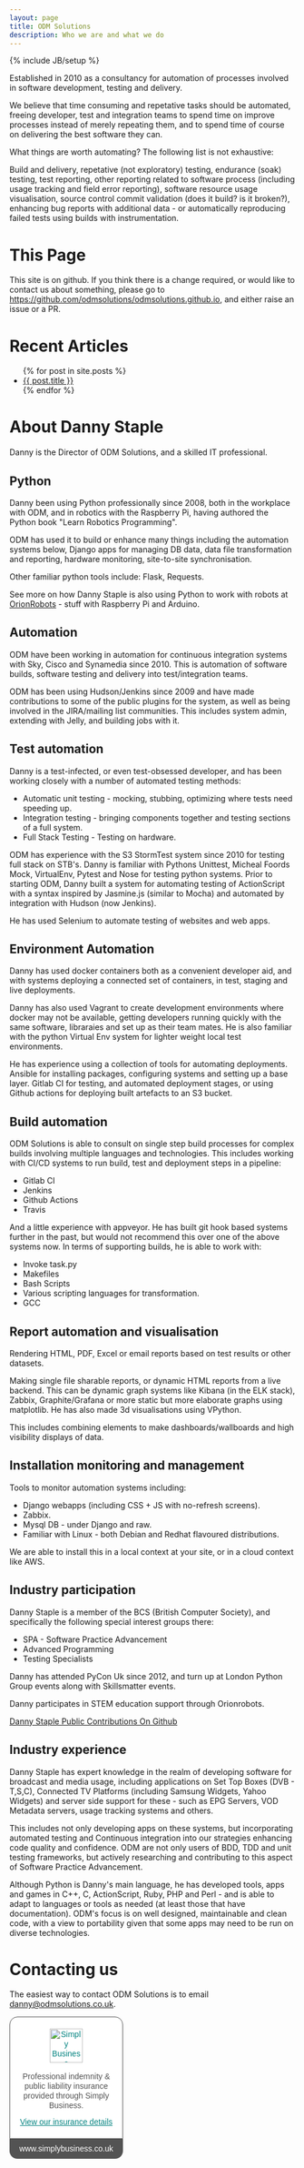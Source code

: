 ```yaml
---
layout: page
title: ODM Solutions
description: Who we are and what we do
---
```

{% include JB/setup %}

Established in 2010 as a consultancy for automation of processes involved in software development, testing and delivery. 

We believe that time consuming and repetative tasks should be automated, freeing developer, test and integration teams to spend time on improve processes instead of merely repeating them, and to spend time of course on delivering the best software they can.

What things are worth automating? The following list is not exhaustive:

Build and delivery, repetative (not exploratory) testing, endurance (soak) testing, test reporting, other reporting related to software process (including usage tracking and field error reporting), software resource usage visualisation, source control commit validation (does it build? is it broken?), enhancing bug reports with additional data - or automatically reproducing failed tests using builds with instrumentation.

# This Page

This site is on github. If you think there is a change required, or would like to contact us about something, please go to <https://github.com/odmsolutions/odmsolutions.github.io>, and either raise an issue or a PR.

# Recent Articles

<ul>
  {% for post in site.posts %}
    <li>
      <a href="{{ site.baseurl }}{{ post.url }}">{{ post.title }}</a>
    </li>
  {% endfor %}
</ul>

# About Danny Staple

Danny is the Director of ODM Solutions, and a skilled IT professional.

## Python

Danny been using Python professionally since 2008, both in the workplace with ODM, and in robotics with the Raspberry Pi, having authored the Python book "Learn Robotics Programming".

ODM has used it to build or enhance many things including the automation systems below, Django apps for managing DB data, data file transformation and reporting, hardware monitoring, site-to-site synchronisation.

Other familiar python tools include: Flask, Requests.

See more on how Danny Staple is also using Python to work with robots at <a href="http://orionrobots.co.uk">OrionRobots</a> - stuff with Raspberry Pi and Arduino.

## Automation

ODM have been working in automation for continuous integration systems with Sky, Cisco and Synamedia since 2010. This is automation of software builds, software testing and delivery into test/integration teams.

ODM has been using Hudson/Jenkins since 2009 and have made contributions to some of the public plugins for the system, as well as being involved in the JIRA/mailing list communities. This includes system admin, extending with Jelly, and building jobs with it.

## Test automation

Danny is a test-infected, or even test-obsessed developer, and has been working
closely with a number of automated testing methods:

* Automatic unit testing - mocking, stubbing, optimizing where tests need speeding up.
* Integration testing - bringing components together and testing sections of a full system.
* Full Stack Testing - Testing on hardware.

ODM has experience with the S3 StormTest system since 2010 for testing full stack on STB's.
Danny is familiar with Pythons Unittest, Micheal Foords Mock, VirtualEnv, Pytest and Nose for testing python systems.
Prior to starting ODM, Danny built a system for automating testing of ActionScript with a syntax inspired by Jasmine.js (similar to Mocha) and automated by integration with Hudson (now Jenkins).

He has used Selenium to automate testing of websites and web apps. 

## Environment Automation

Danny has used docker containers both as a convenient developer aid, and with systems deploying a connected set of containers, in test, staging and live deployments.

Danny has also used Vagrant to create development environments where docker may not be available, getting developers running quickly with the same software, libraraies and set up as their team mates. He is also familiar with the python Virtual Env system for lighter weight local test environments.

He has experience using a collection of tools for automating deployments. Ansible for installing packages, configuring systems and setting up a base layer. Gitlab CI for testing, and automated deployment stages, or using Github actions for deploying built artefacts to an S3 bucket.

## Build automation

ODM Solutions is able to consult on single step build processes for complex builds involving multiple languages and technologies. This includes working with CI/CD systems to run build, test and deployment steps in a pipeline:

* Gitlab CI
* Jenkins
* Github Actions
* Travis

And a little experience with appveyor. He has built git hook based systems further in the past, but would not recommend this over one of the above systems now.
In terms of supporting builds, he is able to work with:

* Invoke task.py
* Makefiles
* Bash Scripts
* Various scripting languages for transformation.
* GCC

## Report automation and visualisation

Rendering HTML, PDF, Excel or email reports based on test results or other datasets. 

Making single file sharable reports, or dynamic HTML reports from a live backend. This can be dynamic graph systems like Kibana (in the ELK stack), Zabbix, Graphite/Grafana or more static but more elaborate graphs using matplotlib. He has also made 3d visualisations using VPython.

This includes combining elements to make dashboards/wallboards and high visibility displays of data.

## Installation monitoring and management

Tools to monitor automation systems including:

* Django webapps (including CSS + JS with no-refresh screens).
* Zabbix.
* Mysql DB - under Django and raw.
* Familiar with Linux - both Debian and Redhat flavoured distributions.

We are able to install this in a local context at your site, or in a cloud context like AWS.

## Industry participation

Danny Staple is a member of the BCS (British Computer Society), and specifically the following special interest groups there:

* SPA - Software Practice Advancement
* Advanced Programming
* Testing Specialists

Danny has attended PyCon Uk since 2012, and turn up at London Python Group events along with Skillsmatter events.

Danny participates in STEM education support through Orionrobots.

<a href="http://github.com/dannystaple">Danny Staple Public Contributions On Github</a>

## Industry experience

Danny Staple has expert knowledge in the realm of developing software for broadcast and media usage, including applications on Set Top Boxes (DVB - T,S,C), Connected TV Platforms (including Samsung Widgets, Yahoo Widgets) and server side support for these - such as EPG Servers, VOD Metadata servers, usage tracking systems and others.

This includes not only developing apps on these systems, but incorporating automated testing and Continuous integration into our strategies enhancing code quality and confidence. ODM are not only users of BDD, TDD and unit testing frameworks, but actively researching and contributing to this aspect of Software Practice Advancement.

Although Python is Danny's main language, he has developed tools, apps and games in C++, C, ActionScript, Ruby, PHP and Perl - and is able to adapt to languages or tools as needed (at least those that have documentation). ODM's focus is on well designed, maintainable and clean code, with a view to portability given that some apps may need to be run on diverse technologies.

# Contacting us

The easiest way to contact ODM Solutions is to email <a href="mailto:danny@odmsolutions.co.uk">danny@odmsolutions.co.uk</a>.

<div class="simplybusiness-insurance-badge" style="width:200px;min-width:200px;max-width:200px;margin:0;padding:0;float:none;-moz-osx-font-smoothing:grayscale;-webkit-font-smoothing:antialiased">
<div style="margin:0;padding:0;border:0;background:none;padding:20px 0;background:#fff;border:1px solid #535353;border-radius:14px 14px 0 0">
<a href="http://www.simplybusiness.co.uk/insurance/public-liability/?source=popBadge" target="_blank" style="margin:0;padding:0;border:0;background:none;text-decoration:none;text-transform:none;text-shadow:none;display:block;text-align:center;text-decoration:underline;font:14px/17px Arial, sans-serif;color:#00827F">
<img alt="Simply Business" height="60" src="http://quote.simplybusiness.co.uk/assets/ci5/sb/badge_logo.png" width="58" style="margin:0;padding:0;border:0;background:none;display:block;margin:0 auto">
</a>
<p style="margin:0;padding:0;border:0;background:none;margin:16px 0 12px;padding:0 15px;text-align:center;font:14px/17px Arial, sans-serif;font-weight:normal;color:#535353;text-transform:none;text-shadow:none">Professional indemnity & public liability insurance provided through Simply Business.</p>
<a href="https://quote.simplybusiness.co.uk/certificate/policy-overview/kV52MG69e57nebG8z2Gwbg/?source=popBadge" target="_blank" style="margin:0;padding:0;border:0;background:none;text-decoration:none;text-transform:none;text-shadow:none;display:block;text-align:center;text-decoration:underline;font:14px/17px Arial, sans-serif;color:#00827F">
View our insurance details
</a>
</div>
<a href="http://www.simplybusiness.co.uk/?source=popBadge" target="_blank" style="margin:0;padding:0;border:0;background:none;text-decoration:none;text-transform:none;display:block;font:14px/35px Arial, sans-serif;font-weight:normal;text-shadow:none;text-align:center;color:#fff;background:#535353;border-radius:0 0 14px 14px">
www.simplybusiness.co.uk
</a>
</div>
